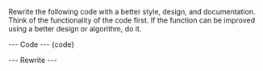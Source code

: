 Rewrite the following code with a better style, design, and documentation.
Think of the functionality of the code first.
If the function can be improved using a better design or algorithm, do it.

--- Code ---
{code}

--- Rewrite ---

